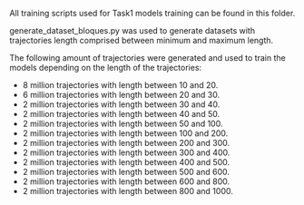 All training scripts used for Task1 models training can be found in this folder.

generate_dataset_bloques.py was used to generate datasets with trajectories length comprised between minimum and maximum length.

The following amount of trajectories were generated and used to train the models depending on the length of the trajectories:
  - 8 million trajectories with length between 10 and 20.
  - 6 million trajectories with length between 20 and 30.
  - 2 million trajectories with length between 30 and 40.
  - 2 million trajectories with length between 40 and 50.
  - 2 million trajectories with length between 50 and 100.
  - 2 million trajectories with length between 100 and 200.
  - 2 million trajectories with length between 200 and 300.
  - 2 million trajectories with length between 300 and 400.
  - 2 million trajectories with length between 400 and 500.
  - 2 million trajectories with length between 500 and 600.
  - 2 million trajectories with length between 600 and 800.
  - 2 million trajectories with length between 800 and 1000.
